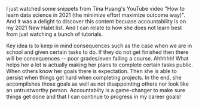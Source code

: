 I just watched some snippets from Tina Huang's YouTube video "How to learn data science in 2021 (the minimize effort maximize outcome way)".
And it was a delight to discover this content becuase accountability is on my 2021 New Habit list. 
And I can relate to how she does not learn best from just watching a bunch of tutorials.  

Key idea is to keep in mind consequences such as the case when we are in school and given certain tasks to do.
If they do not get finished then there will be consequences -- poor grades/even failing a course. Ahhhhh!
What helps her a lot is actually making her plans to complete certain tasks public. When others know her goals there is expectation.
Then she is able to persist when things get hard when completing projects. In the end, she accomplishes those goals as well as 
not disappointing others nor look like an untrustworthy person. Accountabiity is a game-changer to make sure things get done
and that I can continue to progress in my career goals!
